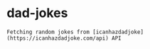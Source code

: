 # dad-jokes 

```
Fetching random jokes from [icanhazdadjoke](https://icanhazdadjoke.com/api) API
```
